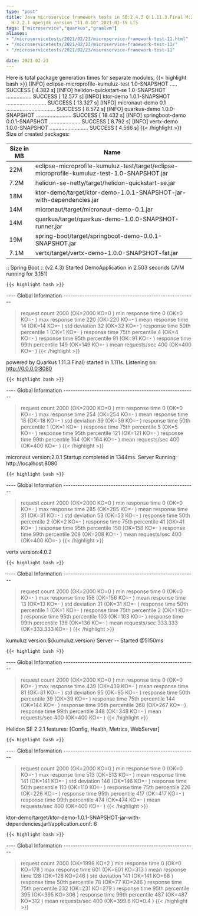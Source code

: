 ```yaml
---
type: "post"
title: Java microservice framework tests in SB:2.4.3 Q:1.11.3.Final M:2.3.3 V:4.0.2
  H:2.2.1 openjdk version "11.0.10" 2021-01-19 LTS
tags: ["microservice","quarkus","graalvm"]
aliases:
- "/microservicetests/2021/02/23/microservice-framework-test-11.html"
- "/microservicetests/2021/02/23/microservice-framework-test-11/"
- "/microservicetests/2021/02/23/microservice-framework-test-11"

date: 2021-02-23
---
```

 
Here is total package generation times for separate modules,
{{< highlight bash >}}
[INFO] eclipse-microprofile-kumuluz-test 1.0-SNAPSHOT ..... SUCCESS [  4.382 s]
[INFO] helidon-quickstart-se 1.0-SNAPSHOT ................. SUCCESS [ 12.577 s]
[INFO] ktor-demo 1.0.1-SNAPSHOT ........................... SUCCESS [ 13.327 s]
[INFO] micronaut-demo 0.1 ................................. SUCCESS [  8.572 s]
[INFO] quarkus-demo 1.0.0-SNAPSHOT ........................ SUCCESS [ 18.432 s]
[INFO] springboot-demo 0.0.1-SNAPSHOT ..................... SUCCESS [  8.792 s]
[INFO] vertx-demo 1.0.0-SNAPSHOT .......................... SUCCESS [  4.566 s]
{{< /highlight >}}
Size of created packages:

| Size in MB |  Name |
|------------|-------|
| 22M | eclipse-microprofile-kumuluz-test/target/eclipse-microprofile-kumuluz-test-1.0-SNAPSHOT.jar |
| 7.2M | helidon-se-netty/target/helidon-quickstart-se.jar |
| 18M | ktor-demo/target/ktor-demo-1.0.1-SNAPSHOT-jar-with-dependencies.jar |
| 14M | micronaut/target/micronaut-demo-0.1.jar |
| 14M | quarkus/target/quarkus-demo-1.0.0-SNAPSHOT-runner.jar |
| 19M | spring-boot/target/springboot-demo-0.0.1-SNAPSHOT.jar |
| 7.1M | vertx/target/vertx-demo-1.0.0-SNAPSHOT-fat.jar |


:: Spring Boot :: (v2.4.3) Started DemoApplication in 2.503 seconds (JVM running for 3.151)

    {{< highlight bash >}}
---- Global Information --------------------------------------------------------
> request count                                       2000 (OK=2000   KO=0     )
> min response time                                      0 (OK=0      KO=-     )
> max response time                                    220 (OK=220    KO=-     )
> mean response time                                    14 (OK=14     KO=-     )
> std deviation                                         32 (OK=32     KO=-     )
> response time 50th percentile                          1 (OK=1      KO=-     )
> response time 75th percentile                          4 (OK=4      KO=-     )
> response time 95th percentile                         91 (OK=91     KO=-     )
> response time 99th percentile                        149 (OK=149    KO=-     )
> mean requests/sec                                    400 (OK=400    KO=-     )
{{< /highlight >}}

powered by Quarkus 1.11.3.Final) started in 1.111s. Listening on: http://0.0.0.0:8080

    {{< highlight bash >}}
---- Global Information --------------------------------------------------------
> request count                                       2000 (OK=2000   KO=0     )
> min response time                                      0 (OK=0      KO=-     )
> max response time                                    254 (OK=254    KO=-     )
> mean response time                                    18 (OK=18     KO=-     )
> std deviation                                         39 (OK=39     KO=-     )
> response time 50th percentile                          1 (OK=1      KO=-     )
> response time 75th percentile                          5 (OK=5      KO=-     )
> response time 95th percentile                        121 (OK=121    KO=-     )
> response time 99th percentile                        164 (OK=164    KO=-     )
> mean requests/sec                                    400 (OK=400    KO=-     )
{{< /highlight >}}

micronaut version:2.0.1 Startup completed in 1344ms. Server Running: http://localhost:8080

    {{< highlight bash >}}
---- Global Information --------------------------------------------------------
> request count                                       2000 (OK=2000   KO=0     )
> min response time                                      0 (OK=0      KO=-     )
> max response time                                    285 (OK=285    KO=-     )
> mean response time                                    31 (OK=31     KO=-     )
> std deviation                                         53 (OK=53     KO=-     )
> response time 50th percentile                          2 (OK=2      KO=-     )
> response time 75th percentile                         41 (OK=41     KO=-     )
> response time 95th percentile                        158 (OK=158    KO=-     )
> response time 99th percentile                        208 (OK=208    KO=-     )
> mean requests/sec                                    400 (OK=400    KO=-     )
{{< /highlight >}}

vertx version:4.0.2

    {{< highlight bash >}}
---- Global Information --------------------------------------------------------
> request count                                       2000 (OK=2000   KO=0     )
> min response time                                      0 (OK=0      KO=-     )
> max response time                                    156 (OK=156    KO=-     )
> mean response time                                    13 (OK=13     KO=-     )
> std deviation                                         31 (OK=31     KO=-     )
> response time 50th percentile                          1 (OK=1      KO=-     )
> response time 75th percentile                          2 (OK=1      KO=-     )
> response time 95th percentile                        103 (OK=103    KO=-     )
> response time 99th percentile                        136 (OK=136    KO=-     )
> mean requests/sec                                333.333 (OK=333.333 KO=-     )
{{< /highlight >}}

kumuluz version:${kumuluz.version} Server -- Started @5150ms

    {{< highlight bash >}}
---- Global Information --------------------------------------------------------
> request count                                       2000 (OK=2000   KO=0     )
> min response time                                      0 (OK=0      KO=-     )
> max response time                                    439 (OK=439    KO=-     )
> mean response time                                    81 (OK=81     KO=-     )
> std deviation                                         95 (OK=95     KO=-     )
> response time 50th percentile                         39 (OK=39     KO=-     )
> response time 75th percentile                        144 (OK=144    KO=-     )
> response time 95th percentile                        268 (OK=267    KO=-     )
> response time 99th percentile                        348 (OK=348    KO=-     )
> mean requests/sec                                    400 (OK=400    KO=-     )
{{< /highlight >}}

Helidon SE 2.2.1 features: [Config, Health, Metrics, WebServer]

    {{< highlight bash >}}
---- Global Information --------------------------------------------------------
> request count                                       2000 (OK=2000   KO=0     )
> min response time                                      0 (OK=0      KO=-     )
> max response time                                    513 (OK=513    KO=-     )
> mean response time                                   141 (OK=141    KO=-     )
> std deviation                                        146 (OK=146    KO=-     )
> response time 50th percentile                        110 (OK=110    KO=-     )
> response time 75th percentile                        226 (OK=226    KO=-     )
> response time 95th percentile                        417 (OK=417    KO=-     )
> response time 99th percentile                        474 (OK=474    KO=-     )
> mean requests/sec                                    400 (OK=400    KO=-     )
{{< /highlight >}}

ktor-demo/target/ktor-demo-1.0.1-SNAPSHOT-jar-with-dependencies.jar!/application.conf: 6

    {{< highlight bash >}}
---- Global Information --------------------------------------------------------
> request count                                       2000 (OK=1998   KO=2     )
> min response time                                      0 (OK=0      KO=178   )
> max response time                                    601 (OK=601    KO=313   )
> mean response time                                   128 (OK=128    KO=246   )
> std deviation                                        141 (OK=141    KO=68    )
> response time 50th percentile                         78 (OK=77     KO=246   )
> response time 75th percentile                        232 (OK=231    KO=279   )
> response time 95th percentile                        395 (OK=395    KO=306   )
> response time 99th percentile                        487 (OK=487    KO=312   )
> mean requests/sec                                    400 (OK=399.6  KO=0.4   )
{{< /highlight >}}
